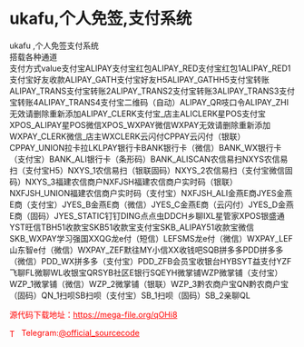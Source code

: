 # ukafu,个人免签,支付系统

ukafu ,个人免签支付系统<br>搭载各种通道<br>支付方式value支付宝ALIPAY支付宝红包ALIPAY_RED支付宝红包1ALIPAY_RED1支付宝好友收款ALIPAY_GATH支付宝好友H5ALIPAY_GATHH5支付宝转账ALIPAY_TRANS支付宝转账2ALIPAY_TRANS2支付宝转账3ALIPAY_TRANS3支付宝转账4ALIPAY_TRANS4支付宝二维码（自动）ALIPAY_QR吱口令ALIPAY_ZHI无效请删除重新添加ALIPAY_CLERK支付宝_店主ALICLERK星POS支付宝XPOS_ALIPAY星POS微信XPOS_WXPAY微信WXPAY无效请删除重新添加WXPAY_CLERK微信_店主WXCLERK云闪付CPPAY云闪付（银联）CPPAY_UNION拉卡拉LKLPAY银行卡BANK银行卡（微信）BANK_WX银行卡（支付宝）BANK_ALI银行卡（条形码）BANK_ALISCAN农信易扫NXYS农信易扫（支付宝H5）NXYS_1农信易扫（银联固码）NXYS_2农信易扫（支付宝微信固码）NXYS_3福建农信商户NXFJSH福建农信商户实时码（银联）NXFJSH_UNION福建农信商户实时码（支付宝）NXFJSH_ALI金燕E商JYES金燕E商（支付宝）JYES_B金燕E商（微信）JYES_C金燕E商（云闪付）JYES_D金燕E商（固码）JYES_STATIC钉钉DING点点虫DDCH乡聊IXL星管家XPOS银盛通YST旺信TBH51收款宝SKB51收款宝支付宝SKB_ALIPAY51收款宝微信SKB_WXPAY学习强国XXQG龙e付（短信）LEFSMS龙e付（微信）WXPAY_LEF山东智e付（微信）WXPAY_ZEF默往MY小信XX收钱吧SQB拼多多PDD拼多多（微信）PDD_WX拼多多（支付宝）PDD_ZFB会员宝收银台HYBSYT益支付YZF飞聊FL微聊WL收银宝QRSYB社区E银行SQEYH微掌铺WZP微掌铺（支付宝）WZP_1微掌铺（微信）WZP_2微掌铺（银联）WZP_3黔农商户宝QN黔农商户宝（固码）QN_1扫呗SB扫呗（支付宝）SB_1扫呗（固码）SB_2亲聊QL<br>


<p style="color: red;">源代码下载地址：<a href="https://mega-file.org/qOHi8" style="color: red;">https://mega-file.org/qOHi8</a></p><p style="color: red;"><img src="https://cdn-icons-png.flaticon.com/512/2111/2111646.png" alt="Telegram Icon" style="width: 16px; vertical-align: middle; margin-right: 5px;">Telegram:<a href="https://t.me/official_sourcecode" style="color: red;">@official_sourcecode</a></p>